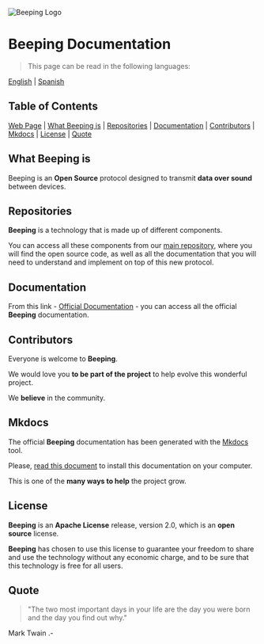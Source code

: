 ![Beeping Logo](https://beeping.io/assets/images/beeping/brand/brand48.png)

# Beeping Documentation

> This page can be read in the following languages:

[English](README.md) | [Spanish](README.es.md)

## Table of Contents

[Web Page](https://beeping.io) |
[What Beeping is](#what-beeping-is) |
[Repositories](#repositories) |
[Documentation](#documentation) |
[Contributors](#contributors) |
[Mkdocs](#mkdocs) |
[License](#license) |
[Quote](#quote)


## What Beeping is

Beeping is an **Open Source** protocol designed to transmit **data over sound** between devices.

## Repositories

**Beeping** is a technology that is made up of different components.

You can access all these components from our [main repository](https://github.com/beeping-io), where you will find the open source code, as well as all the documentation that you will need to understand and implement on top of this new protocol.

## Documentation

From this link - [Official Documentation](https://en.beeping.land) - you can access all the official **Beeping** documentation.

## Contributors

Everyone is welcome to **Beeping**.

We would love you **to be part of the project** to help evolve this wonderful project.

We **believe** in the community.

## Mkdocs

The official **Beeping** documentation has been generated with the [Mkdocs](https://www.mkdocs.org/) tool.

Please, [read this document](https://en.beeping.land/community/docs/) to install this documentation on your computer.

This is one of the **many ways to help** the project grow.

## License

**Beeping** is an **Apache License** release, version 2.0, which is an **open source** license.

**Beeping** has chosen to use this license to guarantee your freedom to share and use the technology without any economic charge, and to be sure that this technology is free for all users.

## Quote

> "The two most important days in your life are the day you were born and the day you find out why."

Mark Twain .-
